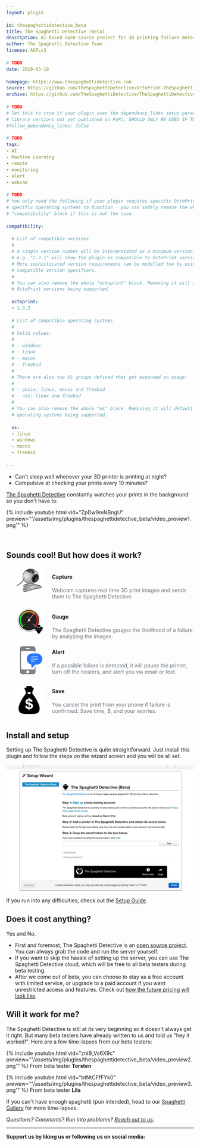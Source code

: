 ```yaml
---
layout: plugin

id: thespaghettidetective_beta
title: The Spaghetti Detective (Beta)
description: AI-based open source project for 3D printing failure detection.
author: The Spaghetti Detective Team
license: AGPLv3

# TODO
date: 2019-03-18

homepage: https://www.thespaghettidetective.com
source: https://github.com/TheSpaghettiDetective/OctoPrint-TheSpaghettiDetective
archive: https://github.com/TheSpaghettiDetective/TheSpaghettiDetective/archive/beta.zip

# TODO
# Set this to true if your plugin uses the dependency_links setup parameter to include
# library versions not yet published on PyPi. SHOULD ONLY BE USED IF THERE IS NO OTHER OPTION!
#follow_dependency_links: false

# TODO
tags:
- AI
- Machine Learning
- remote
- monitoring
- alert
- webcam

# TODO
# You only need the following if your plugin requires specific OctoPrint versions or
# specific operating systems to function - you can safely remove the whole
# "compatibility" block if this is not the case.

compatibility:

  # List of compatible versions
  #
  # A single version number will be interpretated as a minimum version requirement,
  # e.g. "1.3.1" will show the plugin as compatible to OctoPrint versions 1.3.1 and up.
  # More sophisticated version requirements can be modelled too by using PEP440
  # compatible version specifiers.
  #
  # You can also remove the whole "octoprint" block. Removing it will default to all
  # OctoPrint versions being supported.

  octoprint:
  - 1.3.2

  # List of compatible operating systems
  #
  # Valid values:
  #
  # - windows
  # - linux
  # - macos
  # - freebsd
  #
  # There are also two OS groups defined that get expanded on usage:
  #
  # - posix: linux, macos and freebsd
  # - nix: linux and freebsd
  #
  # You can also remove the whole "os" block. Removing it will default to all
  # operating systems being supported.

  os:
  - linux
  - windows
  - macos
  - freebsd

---
```


* Can't sleep well whenever your 3D printer is printing at night?
* Compulsive at checking your prints every 10 minutes?

[The Spaghetti Detective](https://www.thespaghettidetective.com) constantly watches your prints in the background so you don't have to.

{% include youtube.html vid="ZpDw9mNBngU" preview="'/assets/img/plugins/thespaghettidetective_beta/video_preview1.png'" %}

<br />

## Sounds cool! But how does it work?

<div class="row">
  <div class="span9 offset1" style="display: flex;">
    <div style="display: flex; flex-flow: column; align-items: center; justify-content: space-between; padding: 0 24px;">
      <img style="max-width: 75px; max-height: 75px; margin-bottom: 16px; vertical-align: middle;" alt="Webcam" src="/assets/img/plugins/thespaghettidetective_beta/webcam.png">
      <i class="fas fa-arrow-down fa-3x" style="color: #6c757d;"></i>
    </div>
    <div>
      <h4>Capture</h4>
      <div style="color: #6c757d;">Webcam captures real time 3D print images and sends them to The Spaghetti
        Detective.</div>
    </div>
  </div>
</div>
<div class="row">
  <div class="span9 offset1" style="display: flex;">
    <div style="display: flex; flex-flow: column; align-items: center; justify-content: space-between; padding: 0 24px;">
      <img style="max-width: 75px; max-height: 75px; margin: 16px 0px; vertical-align: middle;" alt="Gauge" src="/assets/img/plugins/thespaghettidetective_beta/gauge.png">
      <i class="fas fa-arrow-down fa-3x" style="color: #6c757d;"></i>
    </div>
    <div style="margin-top: 16px;">
      <h4>Gauge</h4>
      <div style="color: #6c757d;">The Spaghetti Detective gauges the likelihood of a failure by analyzing the images.</div>
    </div>
  </div>
</div>
<div class="row">
  <div class="span9 offset1" style="display: flex;">
    <div style="display: flex; flex-flow: column; align-items: center; justify-content: space-between; padding: 0 24px;">
      <img style="max-width: 75px; max-height: 75px; margin: 16px 0px; vertical-align: middle;" alt="Alert" src="/assets/img/plugins/thespaghettidetective_beta/icon_sms.png">
      <i class="fas fa-arrow-down fa-3x" style="color: #6c757d;"></i>
    </div>
    <div style="margin-top: 4px;">
      <h4>Alert</h4>
      <div style="color: #6c757d;">If a possible failure is detected, it will pause the printer, turn off the heaters,
        and alert you via email or text.</div>
    </div>
  </div>
</div>
<div class="row">
  <div class="span9 offset1" style="display: flex;">
    <div style="display: flex; flex-flow: column; align-items: center; justify-content: space-between; padding: 0 24px;">
      <img style="max-width: 75px; max-height: 75px; margin: 16px 0px; vertical-align: middle;" alt="Save" src="/assets/img/plugins/thespaghettidetective_beta/save.png">
    </div>
    <div style="margin-top: 2px;">
      <h4>Save</h4>
      <div style="color: #6c757d;">You cancel the print from your phone if failure is confirmed. Save time, $, and
        your worries.</div>
    </div>
  </div>
</div>

## Install and setup

Setting up The Spaghetti Detective is quite straightforward. Just install this plugin and follow the steps on the wizard screen and you will be all set.

![wizard](/assets/img/plugins/thespaghettidetective_beta/plugin_wizard.png "The Spaghetti Detective Set up Wizard")

If you run into any difficulties, check out the [Setup Guide](https://thespaghettidetective.com/guide.html).

## Does it cost anything?

Yes and No.

* First and foremost, The Spaghetti Detective is an [open source project](https://github.com/TheSpaghettiDetective). You can always grab the code and run the server yourself.
* If you want to skip the hassle of setting up the server, you can use The Spaghetti Detective cloud, which will be free to all beta testers during beta testing.
* After we come out of beta, you can choose to stay as a free account with limited service, or upgrade to a paid account if you want unrestricted access and features. Check out [how the future pricing will look like](https://www.thespaghettidetective.com/#pricing).

## Will it work for me?

The Spaghetti Detective is still at its very beginning so it doesn't always get it right. But many beta testers have already written to us and told us "hey it worked!". Here are a few time-lapses from our beta testers:

{% include youtube.html vid="znI9_Vs6X9c" preview="'/assets/img/plugins/thespaghettidetective_beta/video_preview2.png'" %}
From beta tester **Torsten**

{% include youtube.html vid="btNtCFfFYk0" preview="'/assets/img/plugins/thespaghettidetective_beta/video_preview3.png'" %}
From beta tester **Lila**

If you can't have enough spaghetti (pun intended), head to our [Spaghetti Gallery](https://app.thespaghettidetective.com/publictimelapses/) for more time-lapses.

*Questions? Comments? Run into problems? [Reach out to us](mailto:support@thespaghettidetective.com).*

<hr />

**Support us by liking us or following us on social media:** &nbsp;<a href="https://www.facebook.com/pg/thespaghettidetective/posts/"><i class="fab fa-facebook fa-2x" style="color: rgb(121, 53, 241);"></i></a>&nbsp;<a href="https://www.youtube.com/channel/UCbAJcR6t5lrdZ1JXjPPRjGA/featured?view_as=subscriber"><i class="fab fa-youtube-square fa-2x" style="color: rgb(121, 53, 241);"></i></a>&nbsp;<a href="https://twitter.com/thespaghettispy"><i class="fab fa-twitter-square fa-2x" style="color: rgb(121, 53, 241);"></i></a>
